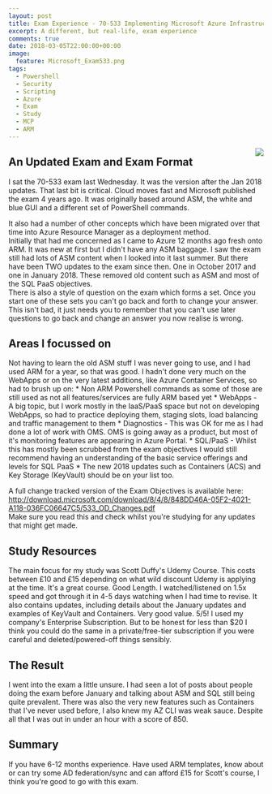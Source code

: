 ```yaml
---
layout: post
title: Exam Experience - 70-533 Implementing Microsoft Azure Infrastructure Solutions - (Post Jan 2018 Updates)
excerpt: A different, but real-life, exam experience
comments: true
date: 2018-03-05T22:00:00+00:00
image:
  feature: Microsoft_Exam533.png
tags: 
  - Powershell
  - Security
  - Scripting
  - Azure
  - Exam
  - Study
  - MCP
  - ARM
---
```

<img style="float: right;" src="https://acclaim-production-app.s3.amazonaws.com/images/53022c34-15ad-4f64-a50f-2b76798f2df0/Microsoft_Exam533.png">

<H2> An Updated Exam and Exam Format</H2>
I sat the 70-533 exam last Wednesday. It was the version after the Jan 2018 updates.  
That last bit is critical. Cloud moves fast and Microsoft published the exam 4 years ago. It was originally based around ASM, the white and blue GUI and a different set of PowerShell commands.

It also had a number of other concepts which have been migrated over that time into Azure Resource Manager as a deployment method.  
Initially that had me concerned as I came to Azure 12 months ago fresh onto ARM. It was new at first but I didn't have any ASM baggage. 
I saw the exam still had lots of ASM content when I looked into it last summer.  But there have been TWO updates to the exam since then.
One in October 2017 and one in January 2018.  These removed old content such as ASM and most of the SQL PaaS objectives.  
There is also a style of question on the exam which forms a set.  Once you start one of these sets you can't go back and forth to change your answer.  This isn't bad, it just needs you to remember that you can't use later questions to go back and change an answer you now realise is wrong.

<H2>Areas I focussed on</H2>
Not having to learn the old ASM stuff I was never going to use, and I had used ARM for a year, so that was good.  
I hadn't done very much on the WebApps or on the very latest additions, like Azure Container Services, so had to brush up on:
* Non ARM Powershell commands as some of those are still used as not all features/services are fully ARM based yet
* WebApps - A big topic, but I work mostly in the IaaS/PaaS space but not on developing WebApps, so had to practice deploying them, staging slots, load balancing and traffic management to them
* Diagnostics - This was OK for me as I had done a lot of work with OMS.  OMS is going away as a product, but most of it's monitoring features are appearing in Azure Portal.
* SQL/PaaS - Whilst this has mostly been scrubbed from the exam objectives I would still recommend having an understanding of the basic service offerings and levels for SQL PaaS
* The new 2018 updates such as Containers (ACS) and Key Storage (KeyVault) should be on your list too.

A full change tracked version of the Exam Objectives is available here:  
<http://download.microsoft.com/download/8/4/8/848DD46A-05F2-4021-A118-036FC06647C5/533_OD_Changes.pdf>  
Make sure you read this and check whilst you're studying for any updates that might get made.

<H2> Study Resources </H2>
The main focus for my study was Scott Duffy's Udemy Course.  This costs between £10 and £15 depending on what wild discount Udemy is applying at the time.  
It's a great course.  Good Length.  I watched/listened on 1.5x speed and got through it in 4-5 days watching when I had time to revise.
It also contains updates, including details about the January updates and examples of KeyVault and Containers.
Very good value. 5/5!
I used my company's Enterprise Subscription.  But to be honest for less than $20 I think you could do the same in a private/free-tier subscription if you were careful and deleted/powered-off things sensibly.

<H2>The Result</H2>
I went into the exam a little unsure.  I had seen a lot of posts about people doing the exam before January and talking about ASM and SQL still being quite prevalent.  There was also the very new features such as Containers that I've never used before, I also knew my AZ CLI was weak sauce.  Despite all that I was out in under an hour with a score of 850.
  
<H2>Summary</H2>
If you have 6-12 months experience.  Have used ARM templates, know about or can try some AD federation/sync and can afford £15 for Scott's course, I think you're good to go with this exam.
